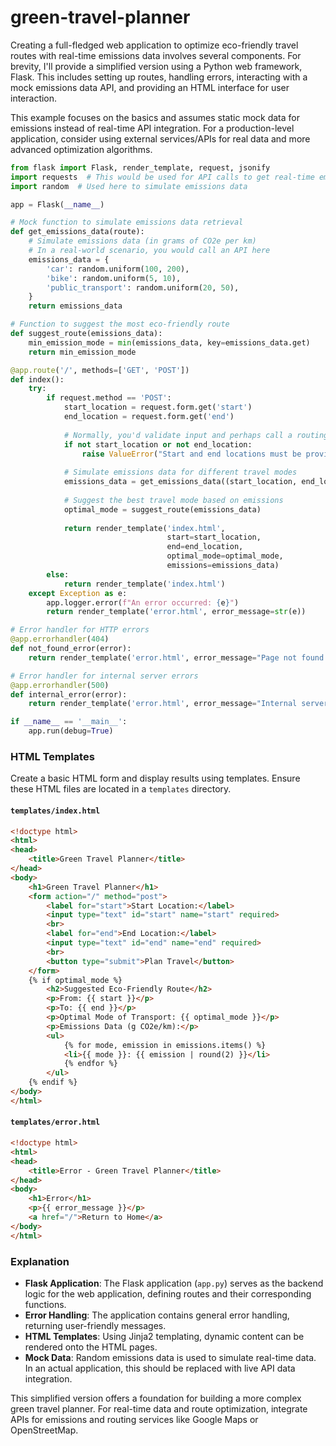 # green-travel-planner

Creating a full-fledged web application to optimize eco-friendly travel routes with real-time emissions data involves several components. For brevity, I'll provide a simplified version using a Python web framework, Flask. This includes setting up routes, handling errors, interacting with a mock emissions data API, and providing an HTML interface for user interaction.

This example focuses on the basics and assumes static mock data for emissions instead of real-time API integration. For a production-level application, consider using external services/APIs for real data and more advanced optimization algorithms.

```python
from flask import Flask, render_template, request, jsonify
import requests  # This would be used for API calls to get real-time emissions data
import random  # Used here to simulate emissions data

app = Flask(__name__)

# Mock function to simulate emissions data retrieval
def get_emissions_data(route):
    # Simulate emissions data (in grams of CO2e per km)
    # In a real-world scenario, you would call an API here
    emissions_data = {
        'car': random.uniform(100, 200),
        'bike': random.uniform(5, 10),
        'public_transport': random.uniform(20, 50),
    }
    return emissions_data

# Function to suggest the most eco-friendly route
def suggest_route(emissions_data):
    min_emission_mode = min(emissions_data, key=emissions_data.get)
    return min_emission_mode

@app.route('/', methods=['GET', 'POST'])
def index():
    try:
        if request.method == 'POST':
            start_location = request.form.get('start')
            end_location = request.form.get('end')
            
            # Normally, you'd validate input and perhaps call a routing API
            if not start_location or not end_location:
                raise ValueError("Start and end locations must be provided.")
            
            # Simulate emissions data for different travel modes
            emissions_data = get_emissions_data((start_location, end_location))
            
            # Suggest the best travel mode based on emissions
            optimal_mode = suggest_route(emissions_data)
            
            return render_template('index.html', 
                                   start=start_location, 
                                   end=end_location,
                                   optimal_mode=optimal_mode,
                                   emissions=emissions_data)
        else:
            return render_template('index.html')
    except Exception as e:
        app.logger.error(f"An error occurred: {e}")
        return render_template('error.html', error_message=str(e))

# Error handler for HTTP errors
@app.errorhandler(404)
def not_found_error(error):
    return render_template('error.html', error_message="Page not found."), 404

# Error handler for internal server errors
@app.errorhandler(500)
def internal_error(error):
    return render_template('error.html', error_message="Internal server error."), 500

if __name__ == '__main__':
    app.run(debug=True)
```

### HTML Templates

Create a basic HTML form and display results using templates. Ensure these HTML files are located in a `templates` directory.

#### `templates/index.html`
```html
<!doctype html>
<html>
<head>
    <title>Green Travel Planner</title>
</head>
<body>
    <h1>Green Travel Planner</h1>
    <form action="/" method="post">
        <label for="start">Start Location:</label>
        <input type="text" id="start" name="start" required>
        <br>
        <label for="end">End Location:</label>
        <input type="text" id="end" name="end" required>
        <br>
        <button type="submit">Plan Travel</button>
    </form>
    {% if optimal_mode %}
        <h2>Suggested Eco-Friendly Route</h2>
        <p>From: {{ start }}</p>
        <p>To: {{ end }}</p>
        <p>Optimal Mode of Transport: {{ optimal_mode }}</p>
        <p>Emissions Data (g CO2e/km):</p>
        <ul>
            {% for mode, emission in emissions.items() %}
            <li>{{ mode }}: {{ emission | round(2) }}</li>
            {% endfor %}
        </ul>
    {% endif %}
</body>
</html>
```

#### `templates/error.html`
```html
<!doctype html>
<html>
<head>
    <title>Error - Green Travel Planner</title>
</head>
<body>
    <h1>Error</h1>
    <p>{{ error_message }}</p>
    <a href="/">Return to Home</a>
</body>
</html>
```

### Explanation

- **Flask Application**: The Flask application (`app.py`) serves as the backend logic for the web application, defining routes and their corresponding functions.
- **Error Handling**: The application contains general error handling, returning user-friendly messages.
- **HTML Templates**: Using Jinja2 templating, dynamic content can be rendered onto the HTML pages.
- **Mock Data**: Random emissions data is used to simulate real-time data. In an actual application, this should be replaced with live API data integration.

This simplified version offers a foundation for building a more complex green travel planner. For real-time data and route optimization, integrate APIs for emissions and routing services like Google Maps or OpenStreetMap.